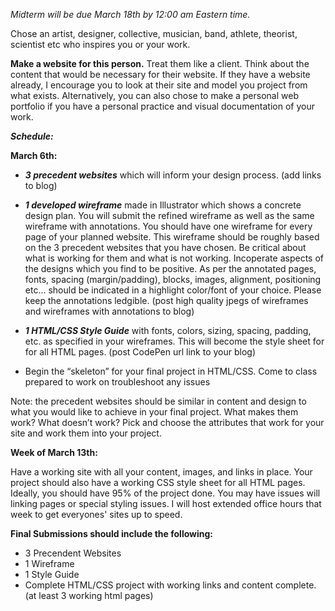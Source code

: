 _Midterm will be due March 18th by 12:00 am Eastern time._


Chose an artist, designer, collective, musician, band, athlete, theorist, scientist etc who inspires you or your work.

**Make a website for this person.**  Treat them like a client.  Think about the content that would be necessary for their website.  If they have a website already, I encourage you to look at their site and model you project from what exists.  Alternatively, you can also chose to make a personal web portfolio if you have a personal practice and visual documentation of your work.

**_Schedule:_**

**March 6th:**

* **_3 precedent websites_** which will inform your design process.  (add links to blog)

*  **_1 developed wireframe_** made in Illustrator which shows a concrete design plan.  You will submit the refined wireframe as well as the same wireframe with annotations.  You should have one wireframe for every page of your planned website. This wireframe should be roughly based on the 3 precedent websites that you have chosen.  Be critical about what is working for them and what is not working.  Incoperate aspects of the designs which you find to be positive.   As per the annotated pages,
fonts, spacing (margin/padding), blocks, images, alignment, positioning etc...  should be indicated in a highlight color/font of your choice. Please keep the annotations ledgible.  (post high quality jpegs of wireframes and wireframes with annotations to blog) 

* **_1 HTML/CSS Style Guide_** with fonts, colors, sizing, spacing, padding, etc. as specified in your wireframes.  This will become the style sheet for for all HTML pages. (post CodePen url link to your blog)

* Begin the “skeleton” for your final project in HTML/CSS.  Come to class prepared to work on troubleshoot any issues

Note: the precedent websites should be similar in content and design to what you would like to achieve in your final project.  What makes them work? What doesn’t work? Pick and choose the attributes that work for your site and work them into your project.

**Week of March 13th:**

Have a working site with all your content, images, and links in place.  Your project should also have a working CSS style sheet for all HTML pages.  Ideally, you should have 95% of the project done.  You may have issues will linking pages or special styling issues.  I will host extended office hours that week to get everyones' sites up to speed.

**Final Submissions should include the following:**

* 3 Precendent Websites
* 1 Wireframe
* 1 Style Guide
* Complete HTML/CSS project with working links and content complete. (at least 3 working html pages)
